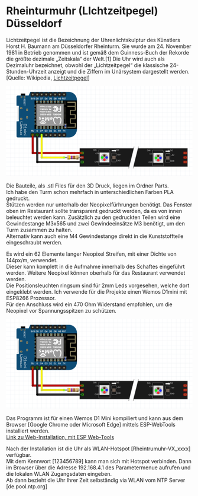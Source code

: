 #  Rheinturmuhr (LIchtzeitpegel) Düsseldorf  

Lichtzeitpegel ist die Bezeichnung der Uhrenlichtskulptur des Künstlers Horst H. Baumann am Düsseldorfer Rheinturm. Sie wurde am 24. November 1981 in Betrieb genommen und ist gemäß dem Guinness-Buch der Rekorde die größte dezimale „Zeitskala“ der Welt.[1] Die Uhr wird auch als Dezimaluhr bezeichnet, obwohl der „Lichtzeitpegel“ die klassische 24-Stunden-Uhrzeit anzeigt und die Ziffern im Unärsystem dargestellt werden.  
[Quelle: Wikipedia, [Lichtzeitpegel]( de.wikipedia.org/wiki/Lichtzeitpegel )] 

![Bild](https://github.com/ThomasKlap/Rheinturmuhr-ESP8266-ESP32/blob/main/wiring%20WemosD1-mini.png)

Die Bauteile, als .stl Files für den 3D Druck, liegen im Ordner Parts.  
Ich habe den Turm schon mehrfach in unterschiedlichen Farben PLA gedruckt.    
Stützen werden nur unterhalb der Neopixelfürhrungen benötigt.
Das Fenster oben im Restaurant sollte transparent gedruckt werden, da es von innen beleuchtet werden kann. Zusätzlich zu den gedruckten Teilen wird eine Gewindestange M3x565 und zwei Gewindeeinsätze M3 benötigt, um den Turm zusammen zu halten.   
Alternativ kann auch eine M4 Gewindestange direkt in die Kunststoffteile eingeschraubt werden.

Es wird ein 62 Elemente langer Neopixel Streifen, mit einer Dichte von 144px/m, verwendet.  
Dieser kann komplett in die Aufmahme innerhalb des Schaftes eingeführt werden.
Weitere Neopixel können oberhalb für das Restaurant verwendet werden.  
Die Positionsleuchten ringsum sind für 2mm Leds vorgesehen, welche dort eingeklebt werden. 
Ich verwende für die Projekte einen Wemos D1mini mit ESP8266 Prozessor.  
Für den Anschluss wird ein 470 Ohm Widerstand empfohlen, um die Neopixel vor Spannungsspitzen zu schützen.

![Schaltplan](https://github.com/ThomasKlap/Rheinturmuhr-ESP8266-ESP32/blob/main/wiring%20WemosD1-mini.png)


Das Programm ist für einen Wemos D1 Mini kompiliert und kann aus dem Browser [Google Chrome oder Microsoft Edge] mittels ESP-WebTools installiert werden.  
[Link zu Web-Installation, mit ESP Web-Tools]( https://thomasklap.github.io/Rheinturmuhr-ESP8266-ESP32/flash.html )

Nach der Installation ist die Uhr als WLAN-Hotspot [Rheintrumuhr-VX_xxxx] verfügbar.  
Mit dem Kennwort [123456789] kann man sich mit Hotspot verbinden. Dann im Browser über die Adresse 192.168.4.1 des Parametermenue aufrufen und die lokalen WLAN Zugangsdaten eingeben.  
Ab dann bezieht die Uhr Ihrer Zeit selbständig via WLAN vom NTP Server [de.pool.ntp.org] 